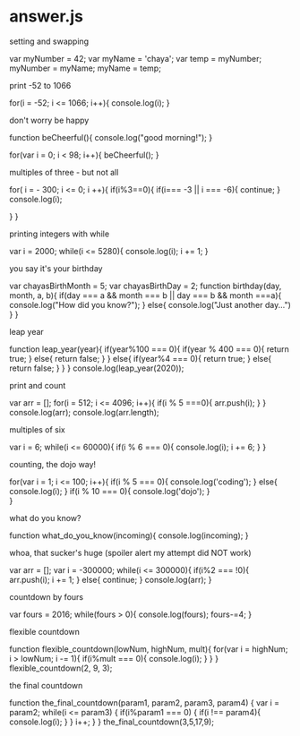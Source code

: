 # answer.js

setting and swapping

var myNumber = 42;
var myName = 'chaya';
var temp = myNumber;
myNumber = myName;
myName = temp;

print -52 to 1066

for(i = -52; i <= 1066; i++){
  console.log(i);
  }
  
don't worry be happy

 function beCheerful(){
  console.log("good morning!");
  }
  
  for(var i = 0; i < 98; i++){
    beCheerful();
  }


multiples of three - but not all

for( i = - 300; i <= 0; i ++){
  if(i%3==0){
    if(i=== -3 || i === -6){
      continue;
    }
      console.log(i);
   
  }
}


printing integers with while

var i = 2000;
while(i <= 5280){
  console.log(i);
   i += 1;
  }
  
  
 you say it's your birthday 
  
var chayasBirthMonth = 5;
var chayasBirthDay = 2;
function birthday(day, month, a, b){
if(day === a && month === b || day === b && month ===a){
    console.log("How did you know?");
}
  else{
    console.log("Just another day...")
  }
}

leap year

function leap_year(year){
  if(year%100 === 0){
     if(year % 400 === 0){
       return true;
     }
    else{
     return false;
    }
  }
  else{
     if(year%4 === 0){
       return true;
     }
    else{
      return false;
    }
  }
}
console.log(leap_year(2020));


 print and count
 
var arr = [];
for(i = 512; i <= 4096; i++){
   if(i % 5 ===0){
     arr.push(i);
   }
}
console.log(arr);
console.log(arr.length);

multiples of six

var i = 6;
while(i <= 60000){
  if(i % 6 === 0){
    console.log(i);
      i += 6;
  }
}

counting, the dojo way!

for(var i = 1; i <= 100; i++){
  if(i % 5 === 0){
    console.log('coding');
  }
  else{
    console.log(i);
  }
  if(i % 10 === 0){
        console.log('dojo');
  }  
}

what do you know?

function what_do_you_know(incoming){
  console.log(incoming);
}

whoa, that sucker's huge
(spoiler alert my attempt did NOT work)

var arr = [];
var i = -300000;
while(i <= 300000){
  if(i%2 === !0){
    arr.push(i);
    i += 1;
  }
  else{
    continue;
  }
  console.log(arr);
}

countdown by fours

var fours = 2016;
while(fours > 0){
  console.log(fours);
  fours-=4;
}

flexible countdown

function flexible_countdown(lowNum, highNum, mult){
  for(var i = highNum; i > lowNum; i -= 1){
    if(i%mult === 0){
      console.log(i);
    }
  }
}
flexible_countdown(2, 9, 3);

the final countdown

function the_final_countdown(param1, param2, param3, param4) {
  var i = param2;
   while(i <= param3) {
       if(i%param1 === 0) {
         if(i !== param4){
           console.log(i);
         }
       }
     i++;
   }
}
the_final_countdown(3,5,17,9);
